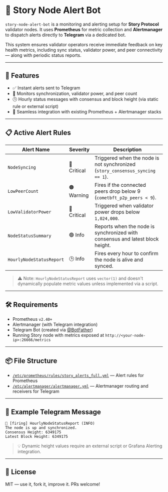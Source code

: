 # 📡 Story Node Alert Bot

`story-node-alert-bot` is a monitoring and alerting setup for **Story Protocol** validator nodes. It uses **Prometheus** for metric collection and **Alertmanager** to dispatch alerts directly to **Telegram** via a dedicated bot.

This system ensures validator operators receive immediate feedback on key health metrics, including sync status, validator power, and peer connectivity — along with periodic status reports.

---

## 🚀 Features

- ✅ Instant alerts sent to Telegram  
- 🧠 Monitors synchronization, validator power, and peer count  
- 🕒 Hourly status messages with consensus and block height (via static rule or external script)  
- 🔧 Seamless integration with existing Prometheus + Alertmanager stacks  

---

## 📋 Active Alert Rules

| Alert Name               | Severity    | Description                                                                 |
|--------------------------|-------------|-----------------------------------------------------------------------------|
| `NodeSyncing`            | 🔴 Critical | Triggered when the node is not synchronized (`story_consensus_syncing == 1`). |
| `LowPeerCount`           | 🟠 Warning  | Fires if the connected peers drop below 9 (`cometbft_p2p_peers < 9`).        |
| `LowValidatorPower`      | 🔴 Critical | Triggered when validator power drops below `1,024,000`.                      |
| `NodeStatusSummary`      | 🟢 Info     | Reports when the node is synchronized with consensus and latest block height. |
| `HourlyNodeStatusReport` | 🕒 Info     | Fires every hour to confirm the node is alive and synced.                   |

> ⚠️ Note: `HourlyNodeStatusReport` uses `vector(1)` and doesn't dynamically populate metric values unless implemented via a script.

---

## 🛠️ Requirements

- Prometheus `v2.40+`  
- Alertmanager (with Telegram integration)  
- Telegram Bot (created via [@BotFather](https://t.me/BotFather))  
- Running Story node with metrics exposed at `http://<your-node-ip>:26666/metrics`  

---

## 📦 File Structure

- [`/etc/prometheus/rules/story_alerts_full.yml`](./etc/prometheus/rules/story_alerts_full.yml) — Alert rules for Prometheus  
- [`/etc/alertmanager/alertmanager.yml`](./etc/alertmanager/alertmanager.yml) — Alertmanager routing and receivers for Telegram  

---

## 📲 Example Telegram Message

```
📡 [firing] HourlyNodeStatusReport (INFO)
The node is up and synchronized.
Consensus Height: 6349175
Latest Block Height: 6349175
```

> 💡 Dynamic height values require an external script or Grafana Alerting integration.

---

## 📄 License

MIT — use it, fork it, improve it. PRs welcome!
